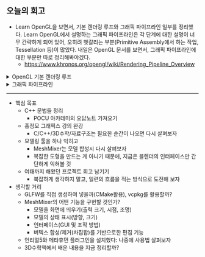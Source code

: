 ## 오늘의 회고
- Learn OpenGL을 보면서, 기본 렌더링 루프와 그래픽 파이프라인 일부를 정리했다. Learn OpenGL에서 설명하는 그래픽 파이프라인은 각 단계에 대한 설명이 너무 간략하게 되어 있어, 오히려 헷갈리는 부분(Primitive Assembly에서 하는 작업, Tessellation 등)이 많았다. 내일은 OpenGL 문서를 보면서, 그래픽 파이프라인에 대한 부분만 따로 정리해봐야겠다.
    - https://www.khronos.org/opengl/wiki/Rendering_Pipeline_Overview

<details>
<summary>OpenGL 기본 렌더링 루프</summary>
<div markdown="1">


### 기본 화면을 출력하는 렌더링 루프

1. GLFW 초기화 및 옵션 설정
    
    ```cpp
    // GLFW 초기화
    glfwInit();
    // 3.3버전을 사용한다는 사실을 알려줌(해당 버전의 라이브러리가 없으면 멈춤)
    glfwWindowHint(GLFW_CONTEXT_VERSION_MAJOR, 3);
    glfwWindowHint(GLFW_CONTEXT_VERSION_MINOR, 3);
    // core-profile을 사용한다는 사실을 알려줌
    glfwWindowHint(GLFW_OPENGL_PROFILE, GLFW_OPENGL_CORE_PROFILE);
    //glfwWindowHint(GLFW_OPENGL_FORWARD_COMPAT, GL_TRUE); // for Mac
    ```
    
    - GLFW의 설정값: [https://www.glfw.org/docs/latest/window.html#window_hints](https://www.glfw.org/docs/latest/window.html#window_hints)
2. Window 객체 생성
    
    ```cpp
    // Window 객체 생성
    GLFWwindow* window = glfwCreateWindow(800, 600, "LearnOpenGL", NULL, NULL);
    if (window == NULL)
    {
        std::cout << "Failed to create GLFW window" << std::endl;
        glfwTerminate();
        return -1;
    }
    // 
    glfwMakeContextCurrent(window);
    ```
    
3. GLAD 초기화
    - GLAD가 (OS/라이브러리 환경에 따라 다르게)구현된 OpenGL용 함수의 포인터를 관리
4. Viewport
    
    ```cpp
    void glViewport(GLintx, GLinty, GLsizeiwidth, GLsizeiheight);
    ```
    
    - viewport는 window와 별개의 개념
    - 왼쪽 아래를 기준으로, 화면에 display되는 영역 정의
        - viewport의 비율에 따라 출력되는 화면의 비율도 달라짐
        
        ```cpp
        glViewport(0,0, width, height);
        glViewport(width/2,height/2, width/2, height/2);
        ```
        
        ![1.png](https://user-images.githubusercontent.com/42532724/195541106-4a4ffb08-4f32-44fc-b041-e2bdd2bb70b9.png)
        
    - 화면 크기 바뀌었을 때 호출하는 콜백 함수 선언/정의/등록
        - `glfwSetFramebufferSizeCallback(window, framebuffer_size_callback);`
5. 렌더링 루프 작성
    
    ```cpp
    // {{렌더링 루프}}
    while(!glfwWindowShouldClose(window))
    {
        processInput(window); // 입력 처리 함수
    
        // 렌더링 로직 작성
        glClearColor(0.2f, 0.3f, 0.3f, 1.0f); // 지울 색상 설정
        glClear(GL_COLOR_BUFFER_BIT); // 화면 컬러 버퍼 삭제
    
        glfwSwapBuffers(window);
        glfwPollEvents();    
    }
    ```
    
    - `glfwWindowShouldClose()`
        - 각 루프가 시작될 때마다 GLFW가 종료하도록 지시되었는지 확인
        - 지시했을 경우, `true`를 반환하여 루프를 중지함
    - `glfwPollEvents()`
        1. 마우스/키보드 등의 이벤트가 발생하였는지 확인
        2. 윈도우 상태 업데이트
        3. 등록한 콜백 함수 호출
    - `glfwSwapBuffers()`
        - 컬러 버퍼 교체
            - 컬러 버퍼: GLFW 창 안의 각 픽셀들에 대한 컬러 값을 가지고 있는 큰 버퍼
            - 루프에서 이미지를 그리고 화면에 출력하는 기능
    - 입력 처리 함수(콜백 함수 아님) 추가
        - 내부에서 키보드, 마우스의 입력 상태에 따른 적절한 이벤트 처리
        
        ```cpp
        void processInput(GLFWwindow *window)
        {
            if(glfwGetKey(window, GLFW_KEY_ESCAPE) == GLFW_PRESS)
                glfwSetWindowShouldClose(window, true);
        }
        ```
        
    - 화면 컬러 버퍼 삭제
        - `glClearColor()`: 지울 색상 설정. state-setting 함수
        - `glClear()`: 컬러 버퍼 삭제. state-using 함수
6. 렌더링 루프 종료시 리소스 해제: `glfwTerminate()`

- 전체 소스 코드: [https://learnopengl.com/code_viewer_gh.php?code=src/1.getting_started/1.2.hello_window_clear/hello_window_clear.cpp](https://learnopengl.com/code_viewer_gh.php?code=src/1.getting_started/1.2.hello_window_clear/hello_window_clear.cpp)

---

- Double buffer
    - single buffer로 이미지를 그렸을 경우, 이미지가 깜박이는 문제가 발생할 수 있음
        - 이는 이미지가 한 번에 그려지는 것이 아니라 픽셀 하나씩 그리기 때문
            - 일반적으로 왼쪽 → 오른쪽/위쪽 → 아랫쪽 순으로 그려짐
        - 즉, 사용자에게 순간적으로 동시에 표시되지 않고 단계별로 보여지기 때문에 결함이 보일 수 있다
    - 이러한 문제를 피하기 위해 double buffer 렌더링을 적용
        - front buffer에는 최종 출력 이미지를 담으며, 모든 렌더링 명령은 back buffer에 그려짐
        - 모든 렌더링 명령이 완료되자마자 back buffer를 front buffer로 swap함으로써, 사용자에게 이미지를 즉시 표시

---

출처

- [https://emmadeveloper.tistory.com/10](https://emmadeveloper.tistory.com/10)
- [https://learnopengl.com/Getting-started/Hello-Window](https://learnopengl.com/Getting-started/Hello-Window)


</div>
</details>

<details>
<summary>그래픽 파이프라인</summary>
<div markdown="1">

**그래픽 파이프라인**

- 모든 오브젝트는 3D 공간 안에 있지만, 화면과 윈도우 창은 2차원 픽셀 배열
    - 3D 좌표를 화면에 맞게 2D 픽셀로 변환하는 큰 작업이 필요
- graphics pipeline(= rendering pipeline): 3D 좌표를 2D 픽셀로 변환하는 작업을 처리하도록 만들어진 입출력 연결 구조

**그래픽 파이프라인의 단계**

- 전체 구조: 입력으로 받은 3D 좌표를 색이 입혀진 2D 픽셀로 변환하여 화면에 출력
    
    ```
    1. 3D 좌표를 2D 좌표로 변환
    2. 2D 좌표를 실제 색이 들어간 픽셀로 변환
    ```
    
    - 2D 좌표와 2D 픽셀은 다르다
        - 2D 좌표: 2D 공간에 있는 한점의 위치를 정확하게 나타냄
        - 2D 픽셀: 화면이나 윈도우 창의 해상도에 의해 제환되는 한 점의 근사치
- 그래픽 파이프라인의 단계
    - 각 단계는 전 단계의 결과를 입력으로 받아 특정한 기능을 수행
    - 일부 단계는 개발자가 shader를 설정함으로써, 파이프라인을 좀 더 세밀하게 조작 가능
        - Shader: 병렬성을 위해, 파이프라인의 각 단계에서 그래픽 카드가 코어에 실행시키는 작은 프로그램
        - GPU 위에서 실행되기 때문에 CPU 시간을 절약할 수 있다
        - OpenGL에서의 shader는 GLSL로 작성
    
    ![pipeline](https://user-images.githubusercontent.com/42532724/195675143-fe9de86f-f79a-498e-9982-1a5dd8e6832b.png)
    
    1. vertex data input
        - 그래픽 파이프라인의 입력으로 정점 데이터라 불리는 3D 좌표 리스트를 전달
            - 정점 데이터: 3D 좌표에 대한 데이터가 담겨 있는 정점의 집합
            - vertex attributes(정점 속성)으로 정점에 대한 모든 데이터를 표현
        - OpenGL에게 어떠한 종류의 렌더링 유형을 만들 것인지 알려주어야 한다
            - 그림 명령을 내릴 때마다 primitives라고 불리는 힌트를 주어야 한다
                - GL_POINTS, GL_TRIANGLES, GL_LINE_STRIP 등이 있음
    2. vertex shader(정점 쉐이더)
        - 하나의 정점을 입력으로 받으며, 3D 좌표를 다른 3D 좌표로 변환
        - vertex attribute에 대한 기본적인 처리

</div>
</details>

---
- 핵심 목표
    - C++ 문법들 정리
        - POCU 아카데미의 오답노트 가져오기
    - 홍정모 그래픽스 강의 완강
        - C/C++/3D수학/자료구조는 필요한 순간이 나오면 다시 살펴보자
    - 모델링 툴을 하나 익히고
        - MeshMixer는 모델 합성시 다시 살펴보자
        - 복잡한 도형을 만드는 게 아니기 때문에, 지금은 블렌더의 인터페이스만 간단하게 익혀볼 것
    - 여태까지 해왔던 프로젝트 회고 남기기
        - 복잡하게 생각하지 말고, 일련의 흐름을 적는 방식으로 도전해 보자
- 생각할 거리
    - GLFW를 직접 생성하여 넣을까(CMake활용), vcpkg를 활용할까?
    - MeshMixer의 어떤 기능을 구현할 것인가?
        - 모델을 화면에 띄우기(출력 크기, 시점, 조명)
        - 모델의 상태 표시(방향, 크기)
        - 인터페이스(GUI 및 조작 방법)
        - 버텍스 합성/제거(차집합)를 기반으로한 편집 기능
    - 언리얼5와 메타휴먼 플러그인을 설치했다: 나중에 사용법 살펴보자
    - 3D수학책에서 배운 내용을 지금 정리할까?
